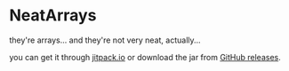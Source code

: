 # NeatArrays
they're arrays... and they're not very neat, actually...

you can get it through [jitpack.io](https://jitpack.io/#rafa1231518/NeatArrays/-SNAPSHOT) or download the jar from [GitHub releases](https://github.com/rafa1231518/NeatArrays/releases).